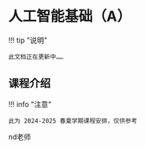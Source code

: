 # 人工智能基础（A）

!!! tip "说明"

    此文档正在更新中……

## 课程介绍

!!! info "注意"

    此为 2024-2025 春夏学期课程安排，仅供参考

nd老师